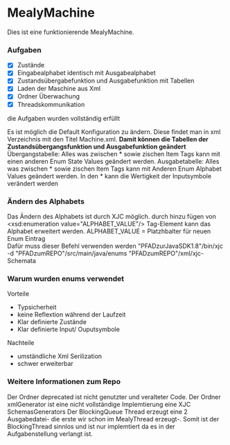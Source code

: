 # MealyMachine

Dies ist eine funktionierende MealyMachine.

### Aufgaben
- [x] Zustände
- [x] Eingabealphabet identisch mit Ausgabealphabet
- [x] Zustandsübergabefunktion und Ausgabefunktion mit Tabellen
- [x] Laden der Maschine aus Xml
- [x] Ordner Überwachung
- [x] Threadskommunikation

die Aufgaben wurden vollständig erfüllt

Es ist möglich die Default Konfiguration zu ändern.
Diese findet man in xml Verzeichnis mit den Titel Machine.xml.
**Damit können die Tabellen der Zustandsübergangsfunktion und Ausgabefunktion geändert**
Übergangstabelle:
Alles was zwischen <transitonTable> * </transitonTable> sowie zischen Item Tags <item> </item>  kann mit einen anderen Enum State Values geändert werden.
Ausgabetabelle:
Alles was zwischen <alphabet> * </alphabet> sowie zischen Item Tags <item> </item>  kann mit Anderen Enum Alphabet Values geändert werden.
In den <transitionSymbols>*</transitionSymbols> kann die Wertigkeit der Inputsymbole verändert werden   
### Ändern des Alphabets
Das Ändern des Alphabets ist durch XJC möglich.
durch hinzu fügen von <xsd:enumeration value="ALPHABET_VALUE"/> Tag-Element kann das Alphabet erweitert werden.
ALPHABET_VALUE = Platzhbalter für neuen Enum Eintrag  
Dafür muss dieser Befehl verwenden werden
    "PFADzurJavaSDK1.8"/bin/xjc -d "PFADzumREPO"/src/main/java/enums "PFADzumREPO"/xml/xjc-Schemata


### Warum wurden enums verwendet
Vorteile
* Typsicherheit
* keine Reflextion während der Laufzeit
* Klar definierte Zustände
* Klar definierte Input/ Ouputsymbole

Nachteile
* umständliche Xml Serilization
* schwer erweiterbar 

### Weitere Informationen zum Repo 

Der Ordner deprecated ist nicht genutzter und veralteter Code.
Der Ordner xmlGenerator ist eine nicht vollständige Implemtierung eine XJC SchemasGenerators
Der BlockingQueue Thread erzeugt eine 2 Ausgabedatei- die erste wir schon im MealyThread erzeugt-. Somit ist der BlockingThread sinnlos und ist nur implemtiert da es in der Aufgabenstellung verlangt ist. 

